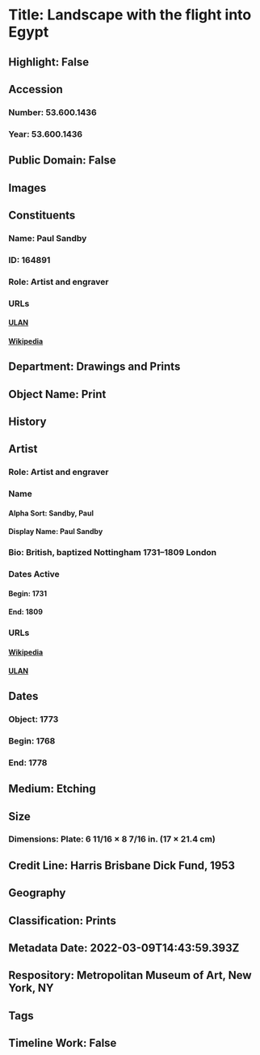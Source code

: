 # Title: Landscape with the flight into Egypt
## Highlight: False
## Accession
### Number: 53.600.1436
### Year: 53.600.1436
## Public Domain: False
## Images
## Constituents
### Name: Paul Sandby
### ID: 164891
### Role: Artist and engraver
### URLs
#### [ULAN](http://vocab.getty.edu/page/ulan/500010522)
#### [Wikipedia](https://www.wikidata.org/wiki/Q266637)
## Department: Drawings and Prints
## Object Name: Print
## History
## Artist
### Role: Artist and engraver
### Name
#### Alpha Sort: Sandby, Paul
#### Display Name: Paul Sandby
### Bio: British, baptized Nottingham 1731–1809 London
### Dates Active
#### Begin: 1731
#### End: 1809
### URLs
#### [Wikipedia](https://www.wikidata.org/wiki/Q266637)
#### [ULAN](http://vocab.getty.edu/page/ulan/500010522)
## Dates
### Object: 1773
### Begin: 1768
### End: 1778
## Medium: Etching
## Size
### Dimensions: Plate: 6 11/16 × 8 7/16 in. (17 × 21.4 cm)
## Credit Line: Harris Brisbane Dick Fund, 1953
## Geography
## Classification: Prints
## Metadata Date: 2022-03-09T14:43:59.393Z
## Respository: Metropolitan Museum of Art, New York, NY
## Tags
## Timeline Work: False